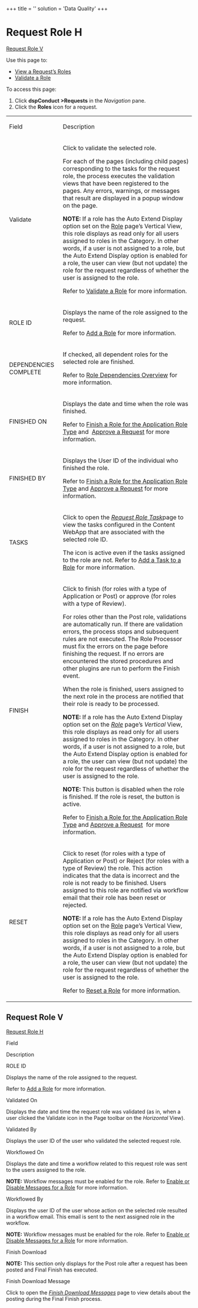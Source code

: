 +++
title = ''
solution = 'Data Quality'
+++

# <span id="Request_Role_H"></span>Request Role H

[Request Role V](#Request_Role_V)

<div class="use">

Use this page to:

  - [View a Request’s Roles](../Use_Cases/View_a_Requests_Roles.htm)
  - [Validate a Role](../Use_Cases/Validate_a_Role.htm)

</div>

To access this page:

1.  Click **dspConduct \>Requests** in the *Navigation* pane.
2.  Click the **Roles** icon for a request.

<table>
<tbody>
<tr class="odd">
<td><p>Field</p></td>
<td><p>Description</p></td>
</tr>
<tr class="even">
<td><p>Validate</p></td>
<td><p>Click to validate the selected role.</p>
<p>For each of the pages (including child pages) corresponding to the tasks for the request role, the process executes the validation views that have been registered to the pages. Any errors, warnings, or messages that result are displayed in a popup window on the page.</p>
<p><strong>NOTE:</strong> If a role has the Auto Extend Display option set on the <a href="Role_H_dspConduct.htm">Role</a> page’s Vertical View, this role displays as read only for all users assigned to roles in the Category. In other words, if a user is not assigned to a role, but the Auto Extend Display option is enabled for a role, the user can view (but not update) the role for the request regardless of whether the user is assigned to the role.</p>
<p>Refer to <a href="../Use_Cases/Validate_a_Role.htm">Validate a Role</a> for more information.</p></td>
</tr>
<tr class="odd">
<td><p>ROLE ID</p></td>
<td><p>Displays the name of the role assigned to the request.</p>
<p>Refer to <a href="../Use_Cases/Add_a_Role.htm">Add a Role</a> for more information.</p></td>
</tr>
<tr class="even">
<td><p>DEPENDENCIES COMPLETE</p></td>
<td><p>If checked, all dependent roles for the selected role are finished.</p>
<p>Refer to <a href="../Use_Cases/Role_Dependencies.htm">Role Dependencies Overview</a> for more information.</p></td>
</tr>
<tr class="odd">
<td><p>FINISHED ON</p></td>
<td><p>Displays the date and time when the role was finished.</p>
<p>Refer to <a href="../Use_Cases/Finish_a_Role_with_the_Application_Role_Type.htm">Finish a Role for the Application Role Type</a> and  <a href="../Use_Cases/Approve_a_Request.htm">Approve a Request</a> for more information.</p></td>
</tr>
<tr class="even">
<td><p>FINISHED BY</p></td>
<td><p>Displays the User ID of the individual who finished the role.</p>
<p>Refer to <a href="../Use_Cases/Finish_a_Role_with_the_Application_Role_Type.htm">Finish a Role for the Application Role Type</a> and <a href="../Use_Cases/Approve_a_Request.htm">Approve a Request</a> for more information.</p></td>
</tr>
<tr class="odd">
<td><p>TASKS</p></td>
<td><p>Click to open the <span style="font-style: italic;"><a href="Request_Role_Task.htm">Request Role Task</a></span>page to view the tasks configured in the Content WebApp that are associated with the selected role ID.</p>
<p>The icon is active even if the tasks assigned to the role are not. Refer to <a href="../Use_Cases/Add_a_Task_to_a_Role.htm">Add a Task to a Role</a> for more information.</p></td>
</tr>
<tr class="even">
<td><p>FINISH</p></td>
<td><p>Click to finish (for roles with a type of Application or Post) or approve (for roles with a type of Review).</p>
<p>For roles other than the Post role, validations are automatically run. If there are validation errors, the process stops and subsequent rules are not executed. The Role Processor must fix the errors on the page before finishing the request. If no errors are encountered the stored procedures and other plugins are run to perform the Finish event.</p>
<p>When the role is finished, users assigned to the next role in the process are notified that their role is ready to be processed.</p>
<p><strong>NOTE:</strong> If a role has the Auto Extend Display option set on the <em><a href="Role_H_dspConduct.htm">Role</a></em> page’s <em>Vertical</em> View, this role displays as read only for all users assigned to roles in the Category. In other words, if a user is not assigned to a role, but the Auto Extend Display option is enabled for a role, the user can view (but not update) the role for the request regardless of whether the user is assigned to the role.</p>
<p><strong>NOTE:</strong> This button is disabled when the role is finished. If the role is reset, the button is active.</p>
<p>Refer to <a href="../Use_Cases/Finish_a_Role_with_the_Application_Role_Type.htm">Finish a Role for the Application Role Type</a> and <a href="../Use_Cases/Approve_a_Request.htm">Approve a Request</a>  for more information.</p></td>
</tr>
<tr class="odd">
<td><p>RESET</p></td>
<td><p>Click to reset (for roles with a type of Application or Post) or Reject (for roles with a type of Review) the role. This action indicates that the data is incorrect and the role is not ready to be finished. Users assigned to this role are notified via workflow email that their role has been reset or rejected.</p>
<p><strong>NOTE:</strong> If a role has the Auto Extend Display option set on the <a href="Role_H_dspConduct.htm">Role</a> page’s Vertical View, this role displays as read only for all users assigned to roles in the Category. In other words, if a user is not assigned to a role, but the Auto Extend Display option is enabled for a role, the user can view (but not update) the role for the request regardless of whether the user is assigned to the role.</p>
<p>Refer to <a href="../Use_Cases/Reset_a_Role.htm">Reset a Role</a> for more information.</p></td>
</tr>
</tbody>
</table>

## <span id="Request_Role_V"></span>Request Role V

[Request Role H](#Request_Role_H)

Field

Description

ROLE ID

Displays the name of the role assigned to the request.

Refer to [Add a Role](../Use_Cases/Add_a_Role.htm) for more information.

Validated On

Displays the date and time the request role was validated (as in, when a
user clicked the Validate icon in the Page toolbar on the
<span style="font-style: italic;">Horizontal</span> View).

Validated By

Displays the user ID of the user who validated the selected request
role.

Workflowed On

Displays the date and time a workflow related to this request role was
sent to the users assigned to the role.

**NOTE:** Workflow messages must be enabled for the role. Refer to
[Enable or Disable Messages for a
Role](../Use_Cases/Enable_or_Disable_Messages_for_a_Role.htm) for more
information.

Workflowed By

Displays the user ID of the user whose action on the selected role
resulted in a workflow email. This email is sent to the next assigned
role in the workflow.

**NOTE:** Workflow messages must be enabled for the role. Refer to
[Enable or Disable Messages for a
Role](../Use_Cases/Enable_or_Disable_Messages_for_a_Role.htm) for more
information.

Finish Download

**NOTE:** This section only displays for the Post role after a request
has been posted and Final Finish has executed.

Finish Download Message

Click to open the <span style="font-style: italic;">[Finish Download
Messages](../Use_Cases/Finish_Download_Messages.htm)</span> page to view
details about the posting during the Final Finish process.
